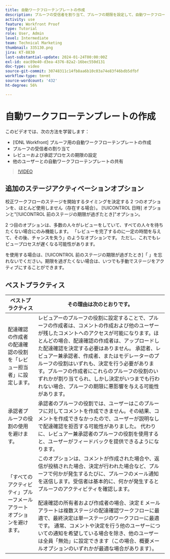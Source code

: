 ```yaml
---
title: 自動ワークフローテンプレートの作成
description: プルーフの受信者を割り当て、プルーフの期限を設定して、自動ワークフローテンプレートを作成する方法について説明します。次に、他のユーザーとテンプレートを共有します。
activity: use
feature: Workfront Proof
type: Tutorial
role: User, Admin
level: Intermediate
team: Technical Marketing
thumbnail: 335130.png
jira: KT-8830
last-substantial-update: 2024-01-24T00:00:00Z
exl-id: eac89e40-d3ea-4376-82a2-16bec550d131
doc-type: video
source-git-commit: 30748311c14fb8aa6b10c03a74e83f46bdb5dfbf
workflow-type: tm+mt
source-wordcount: '432'
ht-degree: 56%

---
```


# 自動ワークフローテンプレートの作成

このビデオでは、次の方法を学習します：

* [!DNL  Workfront] プルーフ用の自動ワークフローテンプレートの作成
* プルーフの受信者の割り当て
* レビューおよび承認プロセスの期限の設定
* 他のユーザーとの自動ワークフローテンプレートの共有

>[!VIDEO](https://video.tv.adobe.com/v/335130/?quality=12&learn=on)

## 追加のステージアクティベーションオプション

校正ワークフローのステージを開始するタイミングを決定する 2 つのオプションを、ほとんど使用しません（存在する場合）。 [!UICONTROL 日時] オプションと&quot;[!UICONTROL 前のステージの期限が過ぎたとき]&quot;オプション。

2 つ目のオプションは、多数の人々がレビューをしていて、すべての人々を待ちたくない場合にのみ機能します。 「レビューを完了するのに一定の時間を与えて、その後、チャンスを失う」のようなオプションです。 ただし、これでもレビュープロセスが遅くなる可能性があります。

を使用する場合は、[!UICONTROL 前のステージの期限が過ぎたとき]「 」を忘れないでください。期限を過ぎたくない場合は、いつでも手動でステージをアクティブにすることができます。

## ベストプラクティス

| ベストプラクティス | その理由は次のとおりです。 |
|---|---|
| 配達確認の作成者の配達確認の役割を「レビュー担当者」に設定します。 | レビュアーのプルーフの役割に設定することで、プルーフの作成者は、コメントの作成および他のユーザーが残したコメントへのアクセスが可能になります。ほとんどの場合、配達確認の作成者は、アップロードした配達確認を決定する必要はありません。 承認者、レビュアー兼承認者、作成者、またはモデレーターのプルーフの役割はいずれも、決定を行う必要があります。プルーフの作成者にこれらのプルーフの役割のいずれかが割り当てられ、しかし決定がいつまでも行われない場合、プルーフの期限に悪影響を与える可能性があります。 |
| 承認者プルーフの役割の使用を避けます。 | 承認者のプルーフの役割では、ユーザーはこのプルーフに対してコメントを作成できません。その結果、コメントを作成できなかったので、ユーザーが説明なしで配達確認を拒否する可能性がありました。 代わりに、レビュアー兼承認者のプルーフの役割を使用すると、ユーザーがフィードバックを提供できるようになります。 |
| 「すべてのアクティビティ」プルーフメールアラートオプションを避けます。 | このオプションは、コメントが作成された場合や、返信が投稿された場合、決定が行われた場合など、プルーフで何かが発生するたびに、プルーフのメール通知を送信します。受信者は基本的に、何かが発生するとプルーフのアクティビティを確認します。<br><br>配達確認の所有者および作成者の場合、決定 E メールアラートは複数ステージの配達確認ワークフローに最適で、最終決定は単一ステージのワークフローに最適です。 通常、コメントや決定を行う他のユーザーについての通知を希望している場合を除き、他のユーザーは全員「無効」に設定できます（この場合、概要メールオプションのいずれかが最適な場合があります）。 |
